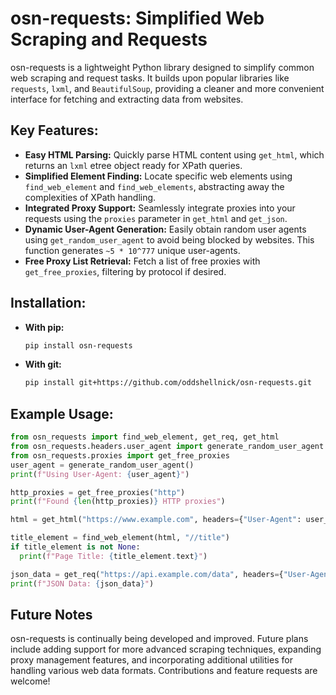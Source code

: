 # osn-requests: Simplified Web Scraping and Requests

osn-requests is a lightweight Python library designed to simplify common web scraping and request tasks. It builds upon popular libraries like `requests`, `lxml`, and `BeautifulSoup`, providing a cleaner and more convenient interface for fetching and extracting data from websites.

## Key Features:

* **Easy HTML Parsing:** Quickly parse HTML content using `get_html`, which returns an `lxml` etree object ready for XPath queries.
* **Simplified Element Finding:** Locate specific web elements using `find_web_element` and `find_web_elements`, abstracting away the complexities of XPath handling.
* **Integrated Proxy Support:** Seamlessly integrate proxies into your requests using the `proxies` parameter in `get_html` and `get_json`.
* **Dynamic User-Agent Generation:** Easily obtain random user agents using `get_random_user_agent` to avoid being blocked by websites. This function generates `~5 * 10^777` unique user-agents.
* **Free Proxy List Retrieval:** Fetch a list of free proxies with `get_free_proxies`, filtering by protocol if desired.

## Installation:

* **With pip:**
    ```bash
    pip install osn-requests
    ```

* **With git:**
    ```bash
    pip install git+https://github.com/oddshellnick/osn-requests.git
    ```

## Example Usage:

```python
from osn_requests import find_web_element, get_req, get_html
from osn_requests.headers.user_agent import generate_random_user_agent
from osn_requests.proxies import get_free_proxies
user_agent = generate_random_user_agent()
print(f"Using User-Agent: {user_agent}")

http_proxies = get_free_proxies("http")
print(f"Found {len(http_proxies)} HTTP proxies")

html = get_html("https://www.example.com", headers={"User-Agent": user_agent}, proxies=http_proxies)

title_element = find_web_element(html, "//title")
if title_element is not None:
  print(f"Page Title: {title_element.text}")

json_data = get_req("https://api.example.com/data", headers={"User-Agent": user_agent}).json()
print(f"JSON Data: {json_data}")
```

## Future Notes

osn-requests is continually being developed and improved. Future plans include adding support for more advanced scraping techniques, expanding proxy management features, and incorporating additional utilities for handling various web data formats. Contributions and feature requests are welcome!